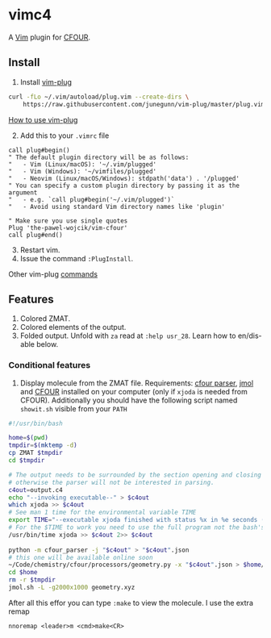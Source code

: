 # vimc4
A [Vim](https://www.vim.org/) plugin for [CFOUR](https://cfour.uni-mainz.de/cfour/).

## Install

1. Install [vim-plug](https://github.com/junegunn/vim-plug?tab=readme-ov-file#vim)
```bash
curl -fLo ~/.vim/autoload/plug.vim --create-dirs \
    https://raw.githubusercontent.com/junegunn/vim-plug/master/plug.vim
```
[How to use vim-plug](https://github.com/junegunn/vim-plug?tab=readme-ov-file#usage)

2. Add this to your `.vimrc` file
```vimrc
call plug#begin()
" The default plugin directory will be as follows:
"   - Vim (Linux/macOS): '~/.vim/plugged'
"   - Vim (Windows): '~/vimfiles/plugged'
"   - Neovim (Linux/macOS/Windows): stdpath('data') . '/plugged'
" You can specify a custom plugin directory by passing it as the argument
"   - e.g. `call plug#begin('~/.vim/plugged')`
"   - Avoid using standard Vim directory names like 'plugin'

" Make sure you use single quotes
Plug 'the-pawel-wojcik/vim-cfour'
call plug#end()
```

3. Restart vim.
4. Issue the command `:PlugInstall`.

Other vim-plug [commands](https://github.com/junegunn/vim-plug?tab=readme-ov-file#commands)

## Features 
1. Colored ZMAT.
2. Colored elements of the output.
3. Folded output. Unfold with `za` read at `:help usr_28`. Learn how to
   en/dis-able below.


### Conditional features
1. Display molecule from the ZMAT file.
Requirements: [cfour parser](https://github.com/the-pawel-wojcik/cfour_parser),
[jmol](https://jmol.sourceforge.net/) and
[CFOUR](https://cfour.uni-mainz.de/cfour/) installed on your computer (only
if `xjoda` is needed from CFOUR). Additionally you should have the following script named `showit.sh` visible from your `PATH`
```bash
#!/usr/bin/bash

home=$(pwd)
tmpdir=$(mktemp -d)
cp ZMAT $tmpdir
cd $tmpdir

# The output needs to be surrounded by the section opening and closing labels 
# otherwise the parser will not be interested in parsing.
c4out=output.c4
echo "--invoking executable--" > $c4out
which xjoda >> $c4out
# See man 1 time for the environmental variable TIME
export TIME="--executable xjoda finished with status %x in %e seconds (walltime)."
# For the $TIME to work you need to use the full program not the bash's builtin
/usr/bin/time xjoda >> $c4out 2>> $c4out
 
python -m cfour_parser -j "$c4out" > "$c4out".json
# this one will be available online soon
~/Code/chemistry/cfour/processors/geometry.py -x "$c4out".json > $home/geometry.xyz
cd $home
rm -r $tmpdir
jmol.sh -L -g2000x1000 geometry.xyz
```

After all this effor you can type `:make` to view the molecule. I use the extra
remap
```vimscript
nnoremap <leader>m <cmd>make<CR>
```

